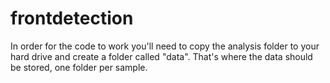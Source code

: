 # frontdetection
In order for the code to work you'll need to copy the analysis folder to your hard drive and create a folder called "data". That's where the data should be stored, one folder per sample. 
